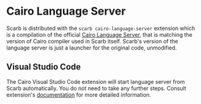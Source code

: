 # Cairo Language Server

Scarb is distributed with the `scarb cairo-language-server` extension which is a compilation of the official
[Cairo Language Server](https://github.com/starkware-libs/cairo/tree/main/crates/cairo-lang-language-server),
that is matching the version of Cairo compiler used in Scarb itself.
Scarb's version of the language server is just a launcher for the original code, unmodified.

## Visual Studio Code

The Cairo Visual Studio Code extension will start language server from Scarb automatically.
You do not need to take any further steps.
Consult extension's [documentation](https://github.com/starkware-libs/cairo/blob/main/vscode-cairo/README.md)
for more detailed information.
